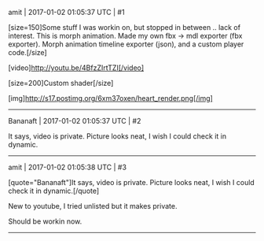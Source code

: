 amit | 2017-01-02 01:05:37 UTC | #1

[size=150]Some stuff I was workin on, but stopped in between .. lack of interest.
This is morph animation. Made my own fbx -> mdl exporter (fbx exporter). Morph animation timeline exporter (json), and a custom player code.[/size]

[video]http://youtu.be/4BfzZIrtTZI[/video]



[size=200]Custom shader[/size]

[img]http://s17.postimg.org/6xm37oxen/heart_render.png[/img]

-------------------------

Bananaft | 2017-01-02 01:05:37 UTC | #2

It says, video is private. Picture looks neat, I wish I could check it in dynamic.

-------------------------

amit | 2017-01-02 01:05:38 UTC | #3

[quote="Bananaft"]It says, video is private. Picture looks neat, I wish I could check it in dynamic.[/quote]

New to youtube, I tried unlisted but it makes private.

Should be workin now.

-------------------------

